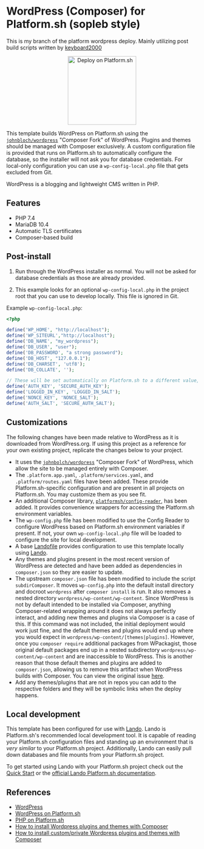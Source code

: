 # WordPress (Composer) for Platform.sh (sopleb style)

This is my branch of the platform wordpress deploy. Mainly utilizing post build scripts written by [keyboard2000](https://github.com/keyboard2000)

<p align="center">
    <a href="#">
        <img src="https://platform.sh/images/deploy/lg-blue.svg" alt="Deploy on Platform.sh" width="180px" />
    </a>
</p>

This template builds WordPress on Platform.sh using the [`johnbloch/wordpress`](https://github.com/johnpbloch/wordpress) "Composer Fork" of WordPress.  Plugins and themes should be managed with Composer exclusively.  A custom configuration file is provided that runs on Platform.sh to automatically configure the database, so the installer will not ask you for database credentials.  For local-only configuration you can use a `wp-config-local.php` file that gets excluded from Git.

WordPress is a blogging and lightweight CMS written in PHP.

## Features

* PHP 7.4
* MariaDB 10.4
* Automatic TLS certificates
* Composer-based build

## Post-install

1. Run through the WordPress installer as normal.  You will not be asked for database credentials as those are already provided.

2. This example looks for an optional `wp-config-local.php` in the project root that you can use to develop locally. This file is ignored in Git.

Example `wp-config-local.php`:

```php
<?php

define('WP_HOME', "http://localhost");
define('WP_SITEURL',"http://localhost");
define('DB_NAME', "my_wordpress");
define('DB_USER', "user");
define('DB_PASSWORD', "a strong password");
define('DB_HOST', "127.0.0.1");
define('DB_CHARSET', 'utf8');
define('DB_COLLATE', '');

// These will be set automatically on Platform.sh to a different value, but that won't cause issues.
define('AUTH_KEY', 'SECURE_AUTH_KEY');
define('LOGGED_IN_KEY', 'LOGGED_IN_SALT');
define('NONCE_KEY', 'NONCE_SALT');
define('AUTH_SALT', 'SECURE_AUTH_SALT');
```

## Customizations

The following changes have been made relative to WordPress as it is downloaded from WordPress.org.  If using this project as a reference for your own existing project, replicate the changes below to your project.

* It uses the [`johnbolch/wordpress`](https://github.com/johnpbloch/wordpress) "Composer Fork" of WordPress, which allow the site to be managed entirely with Composer.
* The `.platform.app.yaml`, `.platform/services.yaml`, and `.platform/routes.yaml` files have been added.  These provide Platform.sh-specific configuration and are present in all projects on Platform.sh.  You may customize them as you see fit.
* An additional Composer library, [`platformsh/config-reader`](https://github.com/platformsh/config-reader-php), has been added.  It provides convenience wrappers for accessing the Platform.sh environment variables.
* The `wp-config.php` file has been modified to use the Config Reader to configure WordPress based on Platform.sh environment variables if present.  If not, your own `wp-config-local.php` file will be loaded to configure the site for local development.
* A base [Landofile](https://docs.lando.dev/config/lando.html#base-file) provides configuration to use this template locally using [Lando](https://docs.lando.dev).
* Any themes and plugins present in the most recent version of WordPress are detected and have been added as dependencies in `composer.json` so they are easier to update. 
* The upstream `composer.json` file has been modified to include the script `subdirComposer`. It moves `wp-config.php` into the default install directory and docroot `wordpress` after `composer install` is run. It also removes a nested directory `wordpress/wp-content/wp-content`. Since WordPress is not by default intended to be installed via Composer, anything Composer-related wrapping around it does not always perfectly interact, and adding new themes and plugins via Composer is a case of this. If this command was not included, the initial deployment would work just fine, and the default themes and plugins would end up where you would expect in `wordpress/wp-content/[themes|plugins]`. However, once you `composer require` additional packages from WPackagist, those original default packages end up in a nested subdirectory `wordpress/wp-content/wp-content` and are inaccessible to WordPress. This is another reason that those default themes and plugins are added to `composer.json`, allowing us to remove this artifact when WordPress builds with Composer. You can view the original issue [here](https://github.com/platformsh-templates/wordpress-composer/issues/7).
* Add any themes/plugins that are not in repos you can add to the respective folders and they will be symbolic links when the deploy happens.


## Local development

This template has been configured for use with [Lando](https://docs.lando.dev).  Lando is Platform.sh's recommended local development tool.  It is capable of reading your Platform.sh configuration files and standing up an environment that is _very similar_ to your Platform.sh project.  Additionally, Lando can easily pull down databases and file mounts from your Platform.sh project.

To get started using Lando with your Platform.sh project check out the [Quick Start](https://docs.platform.sh/development/local/lando.html) or the [official Lando Platform.sh documentation](https://docs.lando.dev/config/platformsh.html).

## References

* [WordPress](https://wordpress.org/)
* [WordPress on Platform.sh](https://docs.platform.sh/frameworks/wordpress.html)
* [PHP on Platform.sh](https://docs.platform.sh/languages/php.html)
* [How to install Wordpress plugins and themes with Composer](https://community.platform.sh/t/how-to-install-wordpress-plugins-and-themes-with-composer/507)
* [How to install custom/private Wordpress plugins and themes with Composer](https://community.platform.sh/t/how-to-install-custom-private-wordpress-plugins-and-themes-with-composer/622)
